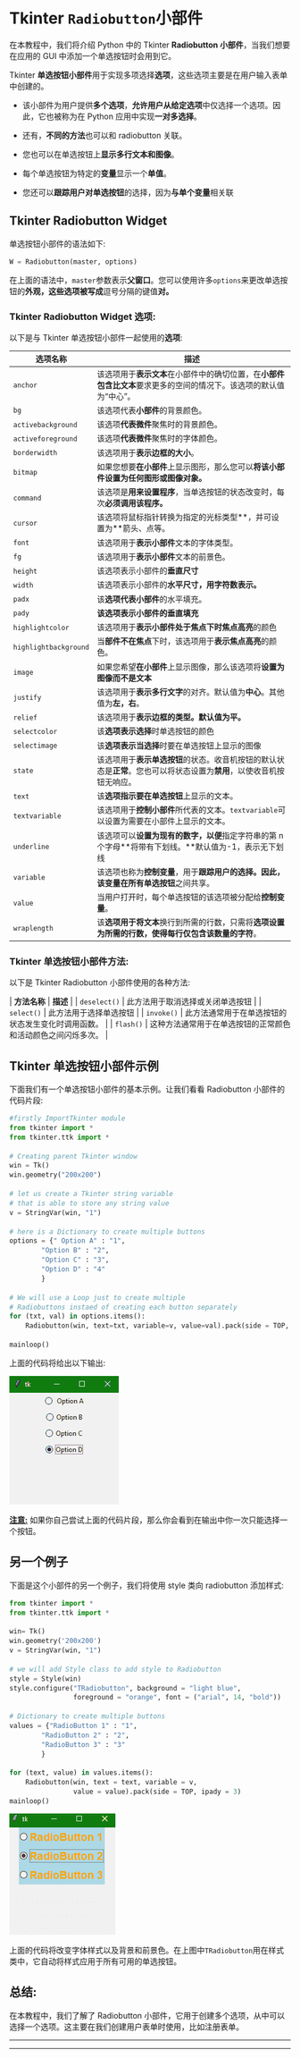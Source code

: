 # Tkinter `Radiobutton`小部件

在本教程中，我们将介绍 Python 中的 Tkinter **Radiobutton 小部件**，当我们想要在应用的 GUI 中添加一个单选按钮时会用到它。

Tkinter **单选按钮小部件**用于实现多项选择**选项**，这些选项主要是在用户输入表单中创建的。

*   该小部件为用户提供**多个选项**，**允许用户从给定选项**中仅选择一个选项。因此，它也被称为在 Python 应用中实现**一对多选择**。

*   还有，**不同的方法**也可以和 radiobutton 关联。

*   您也可以在单选按钮上**显示多行文本和图像**。

*   每个单选按钮为特定的**变量**显示一个**单值**。

*   您还可以**跟踪用户对单选按钮**的选择，因为**与单个变量**相关联

## Tkinter Radiobutton Widget

单选按钮小部件的语法如下:

```py
W = Radiobutton(master, options) 
```

在上面的语法中，`master`参数表示**父窗口**。您可以使用许多`options`来更改单选按钮的**外观，这些选项被写成**逗号分隔的键值**对。**

### Tkinter Radiobutton Widget 选项:

以下是与 Tkinter 单选按钮小部件一起使用的**选项**:

| **选项名称** | **描述** |
| --- | --- |
| `anchor` | 该选项用于**表示文本**在小部件中的确切位置，在**小部件包含比文本**要求更多的空间的情况下。该选项的默认值为“中心”。 |
| `bg` | 该选项代表**小部件**的背景颜色。 |
| `activebackground` | 该选项**代表微件**聚焦时的背景颜色。 |
| `activeforeground` | 该选项**代表微件**聚焦时的字体颜色。 |
| `borderwidth` | 该选项用于**表示边框的大小**。 |
| `bitmap` | 如果您想要**在小部件**上显示图形，那么您可以**将该小部件设置为任何图形或图像对象。** |
| `command` | 该选项是**用来设置程序**，当单选按钮的状态改变时，每次**必须调用该程序。** |
| `cursor` | 该选项将鼠标指针转换为指定的光标类型**，并可设置为**箭头、点等。 |
| `font` | 该选项用于**表示小部件**文本的字体类型。 |
| `fg` | 该选项用于**表示小部件**文本的前景色。 |
| `height` | 该选项表示小部件的**垂直尺寸** |
| `width` | 该选项表示小部件的**水平尺寸，用字符数表示。** |
| `padx` | 该**选项代表小部件**的水平填充。 |
| `pady` | **该选项表示小部件的垂直填充** |
| `highlightcolor` | 该选项用于**表示小部件处于焦点下时焦点高亮**的颜色 |
| `highlightbackground` | 当**部件不在焦点**下时，该选项用于**表示焦点高亮**的颜色。 |
| `image` | 如果您希望**在小部件**上显示图像，那么该选项将**设置为图像而不是文本** |
| `justify` | 该选项用于**表示多行文字**的对齐。默认值为**中心**。其他值为**左，右**。 |
| `relief` | 该选项用于**表示边框的类型。**默认值为**平。** |
| `selectcolor` | 该**选项表示选择**时单选按钮的颜色 |
| `selectimage` | 该**选项表示当选择**时要在单选按钮上显示的图像 |
| `state` | 该选项用于**表示单选按钮**的状态。收音机按钮的默认状态是**正常**。您也可以将状态设置为**禁用**，以使收音机按钮无响应。 |
| `text` | 该**选项指示要在单选按钮**上显示的文本。 |
| `textvariable` | 该选项用于**控制小部件**所代表的文本。`textvariable`可以设置为需要在小部件上显示的文本。 |
| `underline` | 该选项可以**设置为现有的数字，以便**指定字符串的第 n 个字母**将带有下划线。**默认值为-1，表示无下划线 |
| `variable` | 该选项也称为**控制变量**，用于**跟踪用户的选择。因此，该变量在所有单选按钮**之间共享。 |
| `value` | 当用户打开时，每个单选按钮的该选项被分配给**控制变量**。 |
| `wraplength` | 该**选项用于将文本**换行到所需的行数，只需将**选项设置为所需的行数，使得每行仅包含该数量的字符**。 |

### Tkinter 单选按钮小部件方法:

以下是 Tkinter Radiobutton 小部件使用的各种方法:

| **方法名称** | **描述** |
| `deselect()` | 此方法用于取消选择或关闭单选按钮 |
| `select()` | 此方法用于选择单选按钮 |
| `invoke()` | 此方法通常用于在单选按钮的状态发生变化时调用函数。 |
| `flash()` | 这种方法通常用于在单选按钮的正常颜色和活动颜色之间闪烁多次。 |

## Tkinter 单选按钮小部件示例

下面我们有一个单选按钮小部件的基本示例。让我们看看 Radiobutton 小部件的代码片段:

```py
#firstly ImportTkinter module 
from tkinter import * 
from tkinter.ttk import *

# Creating parent Tkinter window 
win = Tk() 
win.geometry("200x200") 

# let us create a Tkinter string variable 
# that is able to store any string value 
v = StringVar(win, "1") 

# here is a Dictionary to create multiple buttons 
options = {" Option A" : "1", 
		"Option B" : "2", 
		"Option C" : "3", 
		"Option D" : "4" 
		} 

# We will use a Loop just to create multiple 
# Radiobuttons instaed of creating each button separately
for (txt, val) in options.items(): 
	Radiobutton(win, text=txt, variable=v, value=val).pack(side = TOP, ipady = 4) 

mainloop() 
```

上面的代码将给出以下输出:

![](img/12e1a2e7eebc7b553fcc8e077d362773.png)

<u>**注意:**</u> 如果你自己尝试上面的代码片段，那么你会看到在输出中你一次只能选择一个按钮。

## 另一个例子

下面是这个小部件的另一个例子，我们将使用 style 类向 radiobutton 添加样式:

```py
from tkinter import * 
from tkinter.ttk import *

win= Tk() 
win.geometry('200x200') 
v = StringVar(win, "1") 

# we will add Style class to add style to Radiobutton  
style = Style(win) 
style.configure("TRadiobutton", background = "light blue", 
				foreground = "orange", font = ("arial", 14, "bold")) 

# Dictionary to create multiple buttons 
values = {"RadioButton 1" : "1", 
		"RadioButton 2" : "2", 
		"RadioButton 3" : "3" 
		} 

for (text, value) in values.items(): 
	Radiobutton(win, text = text, variable = v, 
				value = value).pack(side = TOP, ipady = 3) 
mainloop() 
```

![](img/dcbf62cd7debc30134ac24b576bb4b3f.png)

上面的代码将改变字体样式以及背景和前景色。在上图中`TRadiobutton`用在样式类中，它自动将样式应用于所有可用的单选按钮。

## 总结:

在本教程中，我们了解了 Radiobutton 小部件，它用于创建多个选项，从中可以选择一个选项。这主要在我们创建用户表单时使用，比如注册表单。

* * *

* * *